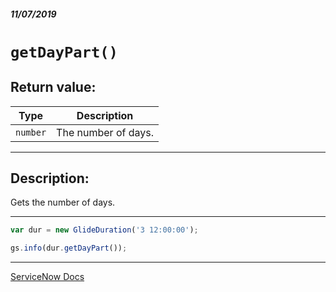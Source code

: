 ##### 11/07/2019
# `getDayPart()`

## Return value:
| Type | Description |
|---|---|
| `number` | The number of days. |

---

## Description:
Gets the number of days.

---

```js
var dur = new GlideDuration('3 12:00:00');

gs.info(dur.getDayPart());
```

---

[ServiceNow Docs](https://developer.servicenow.com/app.do#!/api_doc?v=newyork&id=r_ScopedGlideDurationGetDayPart)